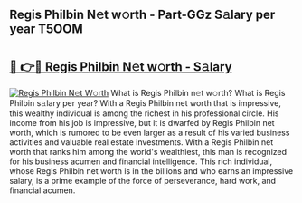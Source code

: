 ## Regis Philbin N𝚎t w𝚘rth - Part-GGz S𝚊lary per year T5OOM

# <h2><a href="http://gc1gnr.nevu.top/?p=Regis+Philbin">🔗 👉🔴 Regis Philbin N𝚎t w𝚘rth - S𝚊lary</a></h2>

[![Regis Philbin N𝚎t W𝚘rth](https://i.imgur.com/Oavwk0R.jpeg)](http://gc1gnr.nevu.top/?p=Regis+Philbin)
What is Regis Philbin n𝚎t w𝚘rth? What is Regis Philbin s𝚊lary per year?
With a Regis Philbin net worth that is impressive, this wealthy individual is among the richest in his professional circle. His income from his job is impressive, but it is dwarfed by Regis Philbin net worth, which is rumored to be even larger as a result of his varied business activities and valuable real estate investments. With a Regis Philbin net worth that ranks him among the world's wealthiest, this man is recognized for his business acumen and financial intelligence. This rich individual, whose Regis Philbin net worth is in the billions and who earns an impressive salary, is a prime example of the force of perseverance, hard work, and financial acumen.
